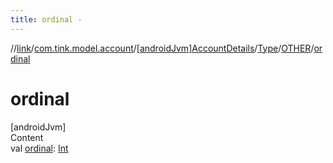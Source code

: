 ```yaml
---
title: ordinal -
---
```

//[link](../../../../index.md)/[com.tink.model.account](../../../index.md)/[[androidJvm]AccountDetails](../../index.md)/[Type](../index.md)/[OTHER](index.md)/[ordinal](ordinal.md)



# ordinal  
[androidJvm]  
Content  
val [ordinal](ordinal.md): [Int](https://kotlinlang.org/api/latest/jvm/stdlib/kotlin/-int/index.html)  



